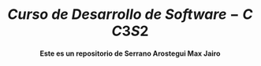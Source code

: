 # $$ Curso\ de\ Desarrollo\ de\ Software\ -\ CC3S2 $$
#### $$ \text{Este es un repositorio de } \mathbf{Serrano\ Arostegui\ Max\ Jairo} $$
